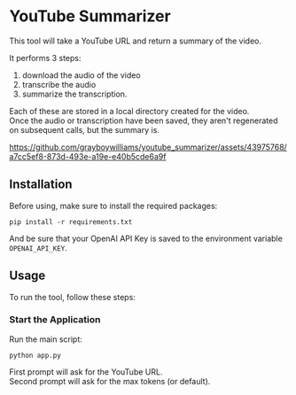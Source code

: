 
# YouTube Summarizer

This tool will take a YouTube URL and return a summary of the video.

It performs 3 steps:
1. download the audio of the video
2. transcribe the audio
3. summarize the transcription.

Each of these are stored in a local directory created for the video.\
Once the audio or transcription have been saved, they aren't regenerated on subsequent calls, but the summary is.

https://github.com/grayboywilliams/youtube_summarizer/assets/43975768/a7cc5ef8-873d-493e-a19e-e40b5cde6a9f

## Installation

Before using, make sure to install the required packages:

```shell
pip install -r requirements.txt
```

And be sure that your OpenAI API Key is saved to the environment variable `OPENAI_API_KEY`.

## Usage

To run the tool, follow these steps:

### Start the Application

Run the main script:

```shell
python app.py
```

First prompt will ask for the YouTube URL.\
Second prompt will ask for the max tokens (or default).
